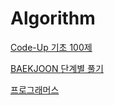 # Algorithm

[Code-Up 기초 100제](https://codeup.kr/problemsetsol.php?psid=23)

[BAEKJOON 단계별 풀기](https://www.acmicpc.net/step)

[프로그래머스](https://programmers.co.kr/learn/challenges)
